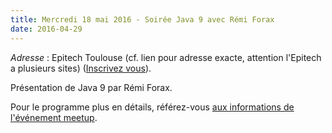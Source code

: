 ```yaml
---
title: Mercredi 18 mai 2016 - Soirée Java 9 avec Rémi Forax
date: 2016-04-29
---
```


_Adresse_ : Epitech Toulouse (cf. lien pour adresse exacte, attention l'Epitech
a plusieurs sites) ([Inscrivez vous](http://www.meetup.com/fr-FR/Toulouse-Java-User-Group/events/230669809/)).

Présentation de Java 9 par Rémi Forax.

Pour le programme plus en détails, référez-vous
[aux informations de l'événement meetup](http://www.meetup.com/fr-FR/Toulouse-Java-User-Group/events/230669809/).
